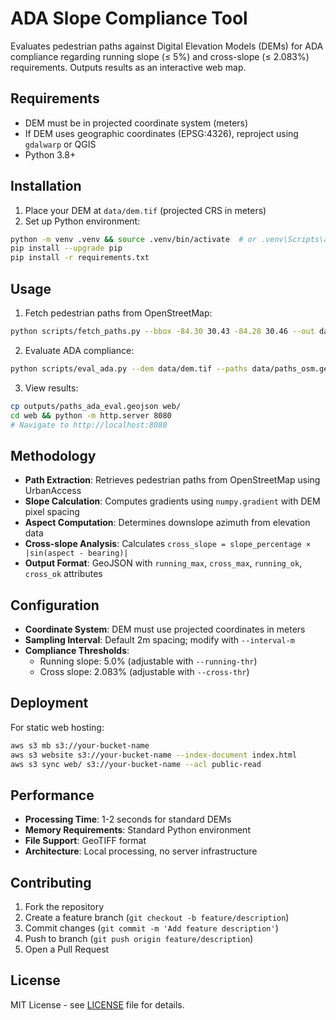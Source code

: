 # ADA Slope Compliance Tool

Evaluates pedestrian paths against Digital Elevation Models (DEMs) for ADA compliance regarding running slope (≤ 5%) and cross-slope (≤ 2.083%) requirements. Outputs results as an interactive web map.

## Requirements

- DEM must be in projected coordinate system (meters)
- If DEM uses geographic coordinates (EPSG:4326), reproject using `gdalwarp` or QGIS
- Python 3.8+

## Installation

1. Place your DEM at `data/dem.tif` (projected CRS in meters)
2. Set up Python environment:
```bash
python -m venv .venv && source .venv/bin/activate  # or .venv\Scripts\activate on Windows
pip install --upgrade pip
pip install -r requirements.txt
```

## Usage

1. Fetch pedestrian paths from OpenStreetMap:
```bash
python scripts/fetch_paths.py --bbox -84.30 30.43 -84.28 30.46 --out data/paths_osm.geojson
```

2. Evaluate ADA compliance:
```bash
python scripts/eval_ada.py --dem data/dem.tif --paths data/paths_osm.geojson --out outputs/paths_ada_eval.geojson
```

3. View results:
```bash
cp outputs/paths_ada_eval.geojson web/
cd web && python -m http.server 8080
# Navigate to http://localhost:8080
```

## Methodology

- **Path Extraction**: Retrieves pedestrian paths from OpenStreetMap using UrbanAccess
- **Slope Calculation**: Computes gradients using `numpy.gradient` with DEM pixel spacing
- **Aspect Computation**: Determines downslope azimuth from elevation data
- **Cross-slope Analysis**: Calculates `cross_slope = slope_percentage × |sin(aspect - bearing)|`
- **Output Format**: GeoJSON with `running_max`, `cross_max`, `running_ok`, `cross_ok` attributes

## Configuration

- **Coordinate System**: DEM must use projected coordinates in meters
- **Sampling Interval**: Default 2m spacing; modify with `--interval-m`
- **Compliance Thresholds**: 
  - Running slope: 5.0% (adjustable with `--running-thr`)
  - Cross slope: 2.083% (adjustable with `--cross-thr`)

## Deployment

For static web hosting:
```bash
aws s3 mb s3://your-bucket-name
aws s3 website s3://your-bucket-name --index-document index.html
aws s3 sync web/ s3://your-bucket-name --acl public-read
```

## Performance

- **Processing Time**: 1-2 seconds for standard DEMs
- **Memory Requirements**: Standard Python environment
- **File Support**: GeoTIFF format
- **Architecture**: Local processing, no server infrastructure

## Contributing

1. Fork the repository
2. Create a feature branch (`git checkout -b feature/description`)
3. Commit changes (`git commit -m 'Add feature description'`)
4. Push to branch (`git push origin feature/description`)
5. Open a Pull Request

## License

MIT License - see [LICENSE](LICENSE) file for details.

